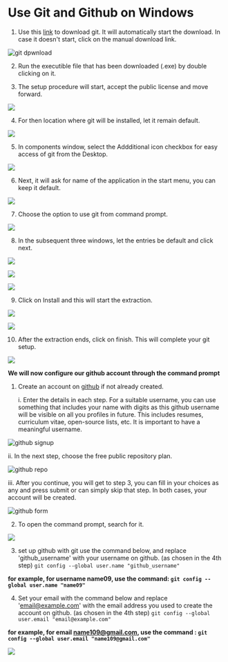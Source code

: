 # Use Git and Github on Windows

1. Use this [link](https://git-scm.com/downloads) to download git. It will automatically start the download. In case it doesn't start, click on the manual download link.

![git dpwnload](/img/git1.png)


2. Run the executible file that has been downloaded (.exe) by double clicking on it.

3. The setup procedure will start, accept the public license and move forward.

![](/img/git2.png)


4. For then location where git will be installed, let it remain default.

![](/img/git3.png)


5. In components window, select the Addditional icon checkbox for easy access of git from the Desktop.

![](/img/git4.png)


6. Next, it will ask for name of the application in the start menu, you can keep it default.

![](/img/git5.png)


7. Choose the option to use git from command prompt.

![](/img/git6.png)


8. In the subsequent three windows, let the entries be default and click next.

![](/img/git7.png)


![](/img/git8.png)


![](/img/git10.png)


9. Click on Install and this will start the extraction.

![](/img/git11.png)


![](/img/git12.png)


10. After the extraction ends, click on finish. This will complete your git setup.

![](/img/git13.png)


**We will now configure our github account through the command prompt**
1. Create an account on [github](https://github.com/) if not already created.

	i. Enter the details in each step. For a suitable username, you can use something that includes your name with digits as this github username will be visible on all you profiles in future. This includes resumes, curriculum vitae, open-source lists, etc. It is important to have a meaningful username.

  ![github signup](/img/github_account.png)


  ii. In the next step, choose the free public repository plan.

  ![github repo](/img/github_repo.png)


  iii. After you continue, you will get to step 3, you can fill in your choices as any and press submit or can simply skip that step. In both cases, your account will be created.

  ![github form](/img/github_form.png)


2. To open the command prompt, search for it.

![](/img/git14.png)
   
3. set up github with git use the command below, and replace 'github_username' with your username on github. (as chosen in the 4th step) `git config --global user.name "github_username"`

  **for example, for username name09, use the command:
   `git config --global user.name "name09"`**

4. Set your email with the command below and replace 'email@example.com' with the email address you used to create the account on github. (as chosen in the 4th step) `git config --global user.email "email@example.com"`   

  **for example, for email name109@gmail.com, use the command :
  `git config --global user.email "name109@gmail.com"`**

![](/img/git15.png)